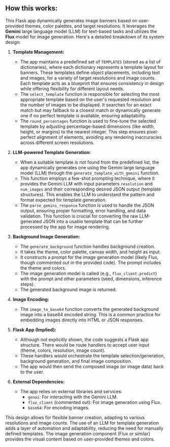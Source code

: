 ## How this works:
This Flask app dynamically generates image banners based on user-provided themes, color palettes, and target resolutions. It leverages the **Gemini** large language model (LLM) for text-based tasks and utilizes the **Flux** model for image generation. Here's a detailed breakdown of its system design:

1. **Template Management:**
    - The app maintains a predefined set of `TEMPLATES` (stored as a list of dictionaries), where each dictionary represents a template layout for banners. These templates define object placements, including text and images, for a variety of target resolutions and image counts. Each template acts as a blueprint that ensures consistency in design while offering flexibility for different layout needs.
    - The `select_template` function is responsible for selecting the most appropriate template based on the user's requested resolution and the number of images to be displayed. It searches for an exact match but may fallback to a closest match or dynamically generate one if no perfect template is available, ensuring adaptability.
    - The `round_percentages` function is used to fine-tune the selected template by adjusting percentage-based dimensions (like width, height, or margins) to the nearest integer. This step ensures pixel-perfect alignment of elements, avoiding any rendering inaccuracies across different screen resolutions.

2. **LLM-powered Template Generation:**
    - When a suitable template is not found from the predefined list, the app dynamically generates one using the Gemini large language model (LLM) through the `generate_template_with_gemini` function.
    - This function employs a few-shot prompting technique, where it provides the Gemini LLM with input parameters `resolution` and `num_images` and their corresponding desired JSON output (template structures). This enables the LLM to understand the pattern and format expected for template generation.
    - The `parse_gemini_response` function is used to handle the JSON output, ensuring proper formatting, error handling, and data validation. This function is crucial for converting the raw LLM-generated JSON into a usable template that can be further processed by the app for image rendering.

3. **Background Image Generation:**
    - The `generate_background` function handles background creation.
    - It takes the theme, color palette, canvas width, and height as input.
    - It constructs a prompt for the image generation model (likely Flux, though commented out in the provided code). The prompt includes the theme and colors.
    - The image generation model is called (e.g., `flux_client.predict`) with the prompt and other parameters (seed, dimensions, inference steps).
    - The generated background image is returned.

4. **Image Encoding:**
    - The `image_to_base64` function converts the generated background image into a base64 encoded string. This is a common practice for embedding images directly into HTML or JSON responses.

5. **Flask App (Implied):**
    - Although not explicitly shown, the code suggests a Flask app structure.  There would be route handlers to accept user input (theme, colors, resolution, image count).
    - These handlers would orchestrate the template selection/generation, background generation, and final image composition.
    - The app would then send the composed image (or image data) back to the user.

6. **External Dependencies:**
    - The app relies on external libraries and services:
        - `genai`: For interacting with the Gemini LLM.
        - `flux_client` (commented out):  For image generation using Flux.
        - `base64`: For encoding images.


This design allows for flexible banner creation, adapting to various resolutions and image counts. The use of an LLM for template generation adds a layer of automation and adaptability, reducing the need for manually defined templates.  The image generation component (Flux or similar) provides the visual content based on user-provided themes and colors.
